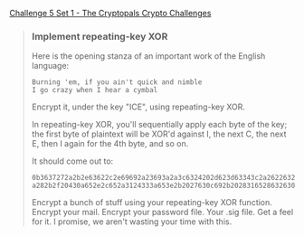 [Challenge 5 Set 1 - The Cryptopals Crypto Challenges](https://cryptopals.com/sets/1/challenges/5)

> ### Implement repeating-key XOR
>
> Here is the opening stanza of an important work of the English language:
>
>     Burning 'em, if you ain't quick and nimble
>     I go crazy when I hear a cymbal
>
> Encrypt it, under the key "ICE", using repeating-key XOR.
>
> In repeating-key XOR, you'll sequentially apply each byte of the key; the first byte of plaintext will be XOR'd against I, the next C, the next E, then I again for the 4th byte, and so on.
>
> It should come out to:
>
>     0b3637272a2b2e63622c2e69692a23693a2a3c6324202d623d63343c2a26226324272765272
>     a282b2f20430a652e2c652a3124333a653e2b2027630c692b20283165286326302e27282f
>
> Encrypt a bunch of stuff using your repeating-key XOR function. Encrypt your mail. Encrypt your password file. Your .sig file. Get a feel for it. I promise, we aren't wasting your time with this.
